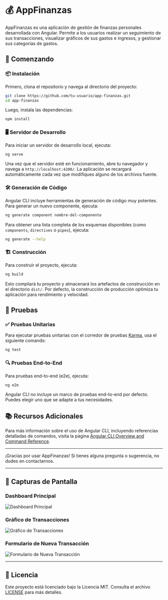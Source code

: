 # 💰 AppFinanzas

AppFinanzas es una aplicación de gestión de finanzas personales desarrollada con Angular. Permite a los usuarios realizar un seguimiento de sus transacciones, visualizar gráficos de sus gastos e ingresos, y gestionar sus categorías de gastos.

## 🚀 Comenzando

### 📦 Instalación

Primero, clona el repositorio y navega al directorio del proyecto:

```bash
git clone https://github.com/tu-usuario/app-finanzas.git
cd app-finanzas
```

Luego, instala las dependencias:

```bash
npm install
```

### 🖥️ Servidor de Desarrollo

Para iniciar un servidor de desarrollo local, ejecuta:

```bash
ng serve
```

Una vez que el servidor esté en funcionamiento, abre tu navegador y navega a `http://localhost:4200/`. La aplicación se recargará automáticamente cada vez que modifiques alguno de los archivos fuente.

### 🛠️ Generación de Código

Angular CLI incluye herramientas de generación de código muy potentes. Para generar un nuevo componente, ejecuta:

```bash
ng generate component nombre-del-componente
```

Para obtener una lista completa de los esquemas disponibles (como `components`, `directives` o `pipes`), ejecuta:

```bash
ng generate --help
```

### 🏗️ Construcción

Para construir el proyecto, ejecuta:

```bash
ng build
```

Esto compilará tu proyecto y almacenará los artefactos de construcción en el directorio `dist/`. Por defecto, la construcción de producción optimiza tu aplicación para rendimiento y velocidad.

## 🧪 Pruebas

### ✅ Pruebas Unitarias

Para ejecutar pruebas unitarias con el corredor de pruebas [Karma](https://karma-runner.github.io), usa el siguiente comando:

```bash
ng test
```

### 🔍 Pruebas End-to-End

Para pruebas end-to-end (e2e), ejecuta:

```bash
ng e2e
```

Angular CLI no incluye un marco de pruebas end-to-end por defecto. Puedes elegir uno que se adapte a tus necesidades.

## 📚 Recursos Adicionales

Para más información sobre el uso de Angular CLI, incluyendo referencias detalladas de comandos, visita la página [Angular CLI Overview and Command Reference](https://angular.dev/tools/cli).

---

¡Gracias por usar AppFinanzas! Si tienes alguna pregunta o sugerencia, no dudes en contactarnos.

---

## 📸 Capturas de Pantalla

### Dashboard Principal
![Dashboard Principal](screenshots/dashboard.png)

### Gráfico de Transacciones
![Gráfico de Transacciones](screenshots/transactions-chart.png)

### Formulario de Nueva Transacción
![Formulario de Nueva Transacción](screenshots/new-transaction-form.png)

---

## 📄 Licencia

Este proyecto está licenciado bajo la Licencia MIT. Consulta el archivo [LICENSE](LICENSE) para más detalles.

